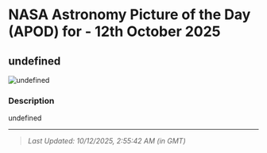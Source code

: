 
# NASA Astronomy Picture of the Day (APOD) for - 12th October 2025
## undefined

![undefined](undefined)

### Description
undefined

---
> _Last Updated: 10/12/2025, 2:55:42 AM (in GMT)_
